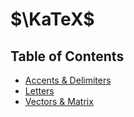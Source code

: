 # $\KaTeX$

## Table of Contents

- [Accents & Delimiters](Accents-Delimiters.md)
- [Letters](Letters.md)
- [Vectors & Matrix](Vector-Matrix.md)